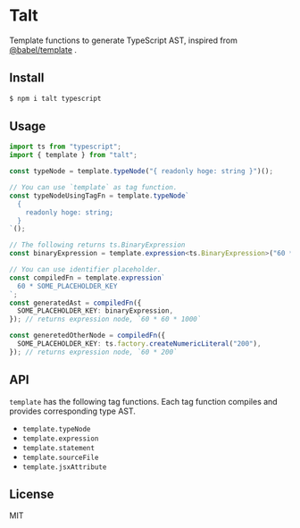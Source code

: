 # Talt

Template functions to generate TypeScript AST, inspired from [@babel/template](https://babeljs.io/docs/en/babel-template) .

## Install

```sh
$ npm i talt typescript
```

## Usage

```ts
import ts from "typescript";
import { template } from "talt";

const typeNode = template.typeNode("{ readonly hoge: string }")();

// You can use `template` as tag function.
const typeNodeUsingTagFn = template.typeNode`
  {
    readonly hoge: string;
  }
`();

// The following returns ts.BinaryExpression
const binaryExpression = template.expression<ts.BinaryExpression>("60 * 1000")();

// You can use identifier placeholder.
const compiledFn = template.expression`
  60 * SOME_PLACEHOLDER_KEY
`;
const generatedAst = compiledFn({
  SOME_PLACEHOLDER_KEY: binaryExpression,
}); // returns expression node, `60 * 60 * 1000`

const generetedOtherNode = compiledFn({
  SOME_PLACEHOLDER_KEY: ts.factory.createNumericLiteral("200"),
}); // returns expression node, `60 * 200`
```

## API

`template` has the following tag functions. Each tag function compiles and provides corresponding type AST.

- `template.typeNode`
- `template.expression`
- `template.statement`
- `template.sourceFile`
- `template.jsxAttribute`

## License

MIT
